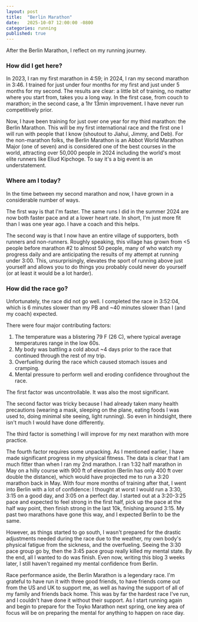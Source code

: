 ```yaml
---
layout: post
title:  "Berlin Marathon"
date:   2025-10-07 12:00:00 -0800
categories: running
published: true
---
```

After the Berlin Marathon, I reflect on my running journey.

### How did I get here? 

In 2023, I ran my first marathon in 4:59; in 2024, I ran my second marathon in 3:46.  I trained for just under four months for my first and just under 5 months for my second. The results are clear: a little bit of training, no matter where you start from, takes you a long way. In the first case, from couch to marathon; in the second case, a 1hr 13min improvement. I have never run competitively prior.

Now, I have been training for just over one year for my third marathon: the Berlin Marathon. This will be my first international race and the first one I will run with people that I know (shoutout to Jiahui, Jimmy, and Deb). For the non-marathon folks, the Berlin Marathon is an Abbot World Marathon Major (one of seven) and is considered one of the best courses in the world, attracting over 50,000 people in 2024 including the world's most elite runners like Eliud Kipchoge. To say it's a big event is an understatement. 


### Where am I today?

In the time between my second marathon and now, I have grown in a considerable number of ways. 

The first way is that I'm faster. The same runs I did in the summer 2024 are now both faster pace and at a lower heart rate. In short, I'm just more fit than I was one year ago. I have a coach and this helps. 

The second way is that I now have an entire village of supporters, both runners and non-runners. Roughly speaking, this village has grown from <5 people before marathon #2 to almost 50 people, many of who watch my progress daily and are anticipating the results of my attempt at running under 3:00. This, unsurprisingly, elevates the sport of running above just yourself and allows you to do things you probably could never do yourself (or at least it would be a lot harder).

### How did the race go? 
Unfortunately, the race did not go well. I completed the race in 3:52:04, which is 6 minutes slower than my PB and ~40 minutes slower than I (and my coach) expected. 

There were four major contributing factors: 
1. The temperature was a blistering 79 F (26 C), where typical average temperatures range in the low 60s. 
2. My body was battling a cold about ~4 days prior to the race that continued through the rest of my trip. 
3. Overfueling during the race which caused stomach issues and cramping. 
4. Mental pressure to perform well and eroding confidence throughout the race. 

The first factor was uncontrollable. It was also the most significant. 

The second factor was tricky because I had already taken many health precautions (wearing a mask, sleeping on the plane, eating foods I was used to, doing minimal site seeing, light running). So even in hindsight, there isn't much I would have done differently. 

The third factor is something I will improve for my next marathon with more practice. 

The fourth factor requires some unpacking. As I mentioned earlier, I have made significant progress in my physical fitness. The data is clear that I am much fitter than when I ran my 2nd marathon. I ran 1:32 half marathon in May on a hilly course with 900 ft of elevation (Berlin has only 400 ft over double the distance), which would have projected me to run a 3:20 marathon back in May. With four more months of training after that, I went into Berlin with a lot of confidence: I thought at worst I would run a 3:30, 3:15 on a good day, and 3:05 on a perfect day. I started out at a 3:20-3:25 pace and expected to feel strong in the first half, pick up the pace at the half way point, then finish strong in the last 10k, finishing around 3:15. My past two marathons have gone this way, and I expected Berlin to be the same. 

However, as things started to go south, I wasn't prepared for the drastic adjustments needed during the race due to the weather, my own body's physical fatigue from the sickness, and the overfueling. Seeing the 3:30 pace group go by, then the 3:45 pace group really killed my mental state. By the end, all I wanted to do was finish. Even now, writing this blog 3 weeks later, I still haven't regained my mental confidence from Berlin.

Race performance aside, the Berlin Marathon is a legendary race. I'm grateful to have run it with three good friends, to have friends come out from the US and UK to support me, as well as having the support of all of my family and friends back home. This was by far the hardest race I've run, and I couldn't have done it without their support. As I start running again and begin to prepare for the Toyko Marathon next spring, one key area of focus will be on preparing the mental for anything to happen on race day. 



